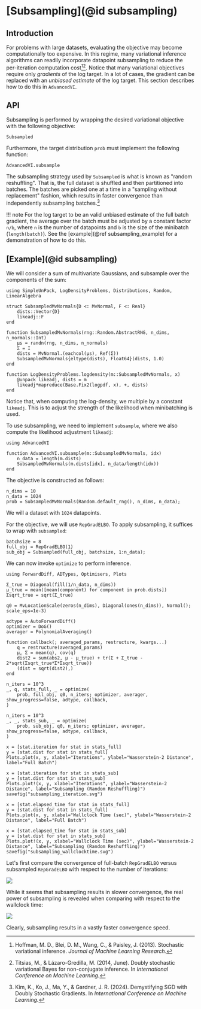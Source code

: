 
# [Subsampling](@id subsampling)

## Introduction
For problems with large datasets, evaluating the objective may become computationally too expensive.
In this regime, many variational inference algorithms can readily incorporate datapoint subsampling to reduce the per-iteration computation cost[^HBWP2013][^TL2014].
Notice that many variational objectives require only *gradients* of the log target.
In a lot of cases, the gradient can be replaced with an *unbiased estimate* of the log target.
This section describes how to do this in `AdvancedVI`.


[^HBWP2013]: Hoffman, M. D., Blei, D. M., Wang, C., & Paisley, J. (2013). Stochastic variational inference. *Journal of Machine Learning Research*.
[^TL2014]: Titsias, M., & Lázaro-Gredilla, M. (2014, June). Doubly stochastic variational Bayes for non-conjugate inference. In *International Conference on Machine Learning.*

## API
Subsampling is performed by wrapping the desired variational objective with the following objective:

```@docs
Subsampled
```
Furthermore, the target distribution `prob` must implement the following function:
```@docs
AdvancedVI.subsample
```
The subsampling strategy used by `Subsampled` is what is known as "random reshuffling".
That is, the full dataset is shuffled and then partitioned into batches.
The batches are picked one at a time in a "sampling without replacement" fashion, which results in faster convergence than independently subsampling batches.[^KKMG2024]

[^KKMG2024]: Kim, K., Ko, J., Ma, Y., & Gardner, J. R. (2024). Demystifying SGD with Doubly Stochastic Gradients. In *International Conference on Machine Learning.*

!!! note
    For the log target to be an valid unbiased estimate of the full batch gradient, the average over the batch must be adjusted by a constant factor ``n/b``, where ``n`` is the number of datapoints and ``b``  is the size of the minibatch (`length(batch)`). See the [example](@ref subsampling_example) for a demonstration of how to do this.
    

## [Example](@id subsampling)

We will consider a sum of multivariate Gaussians, and subsample over the components of the sum:

```@example subsampling
using SimpleUnPack, LogDensityProblems, Distributions, Random, LinearAlgebra

struct SubsampledMvNormals{D <: MvNormal, F <: Real}
    dists::Vector{D}
    likeadj::F
end

function SubsampledMvNormals(rng::Random.AbstractRNG, n_dims, n_normals::Int)
    μs = randn(rng, n_dims, n_normals)
    Σ = I
    dists = MvNormal.(eachcol(μs), Ref(Σ))
    SubsampledMvNormals{eltype(dists), Float64}(dists, 1.0)
end

function LogDensityProblems.logdensity(m::SubsampledMvNormals, x)
    @unpack likeadj, dists = m
    likeadj*mapreduce(Base.Fix2(logpdf, x), +, dists)
end
```

Notice that, when computing the log-density, we multiple by a constant `likeadj`.
This is to adjust the strength of the likelihood when minibatching is used.

To use subsampling, we need to implement `subsample`, where we also compute the likelihood adjustment `likeadj`:
```@example subsampling
using AdvancedVI

function AdvancedVI.subsample(m::SubsampledMvNormals, idx)
    n_data = length(m.dists)
    SubsampledMvNormals(m.dists[idx], n_data/length(idx))
end
```

The objective is constructed as follows:
```@example subsampling
n_dims = 10
n_data = 1024
prob = SubsampledMvNormals(Random.default_rng(), n_dims, n_data);
```
We will a dataset with `1024` datapoints.

For the objective, we will use `RepGradELBO`.
To apply subsampling, it suffices to wrap with `subsampled`:
```@example subsampling
batchsize = 8
full_obj = RepGradELBO(1)
sub_obj = Subsampled(full_obj, batchsize, 1:n_data);
```
We can now invoke `optimize` to perform inference.
```@setup subsampling
using ForwardDiff, ADTypes, Optimisers, Plots

Σ_true = Diagonal(fill(1/n_data, n_dims))
μ_true = mean([mean(component) for component in prob.dists])
Σsqrt_true = sqrt(Σ_true)

q0 = MvLocationScale(zeros(n_dims), Diagonal(ones(n_dims)), Normal(); scale_eps=1e-3)

adtype = AutoForwardDiff()
optimizer = DoG()
averager = PolynomialAveraging()

function callback(; averaged_params, restructure, kwargs...)
    q = restructure(averaged_params)
    μ, Σ = mean(q), cov(q)
    dist2 = sum(abs2, μ - μ_true) + tr(Σ + Σ_true - 2*sqrt(Σsqrt_true*Σ*Σsqrt_true))
    (dist = sqrt(dist2),)
end

n_iters = 10^3
_, q, stats_full, _ = optimize(
    prob, full_obj, q0, n_iters; optimizer, averager, show_progress=false, adtype, callback,
)

n_iters = 10^3
_, _, stats_sub, _ = optimize(
    prob, sub_obj, q0, n_iters; optimizer, averager, show_progress=false, adtype, callback,
)

x = [stat.iteration for stat in stats_full]
y = [stat.dist for stat in stats_full]
Plots.plot(x, y, xlabel="Iterations", ylabel="Wasserstein-2 Distance", label="Full Batch")

x = [stat.iteration for stat in stats_sub]
y = [stat.dist for stat in stats_sub]
Plots.plot!(x, y, xlabel="Iterations", ylabel="Wasserstein-2 Distance", label="Subsampling (Random Reshuffling)")
savefig("subsampling_iteration.svg")

x = [stat.elapsed_time for stat in stats_full]
y = [stat.dist for stat in stats_full]
Plots.plot(x, y, xlabel="Wallclock Time (sec)", ylabel="Wasserstein-2 Distance", label="Full Batch")

x = [stat.elapsed_time for stat in stats_sub]
y = [stat.dist for stat in stats_sub]
Plots.plot!(x, y, xlabel="Wallclock Time (sec)", ylabel="Wasserstein-2 Distance", label="Subsampling (Random Reshuffling)")
savefig("subsampling_wallclocktime.svg")
```
Let's first compare the convergence of full-batch `RepGradELBO` versus subsampled `RepGradELBO` with respect to the number of iterations:

![](subsampling_iteration.svg)

While it seems that subsampling results in slower convergence, the real power of subsampling is revealed when comparing with respect to the wallclock time:

![](subsampling_wallclocktime.svg)

Clearly, subsampling results in a vastly faster convergence speed.

